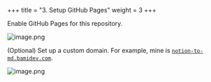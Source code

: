 +++
title = "3. Setup GitHub Pages"
weight = 3
+++


Enable GitHub Pages for this repository.


![image.png](/images/004-iv-level-3-notion-to-hugo-relearn-on-github-pages/18-149391-image.png)


(Optional) Set up a custom domain. For example, mine is [`notion-to-md.bamidev.com`](http://notion-to-md.bamidev.com/).


![image.png](/images/004-iv-level-3-notion-to-hugo-relearn-on-github-pages/18-768371-image.png)


